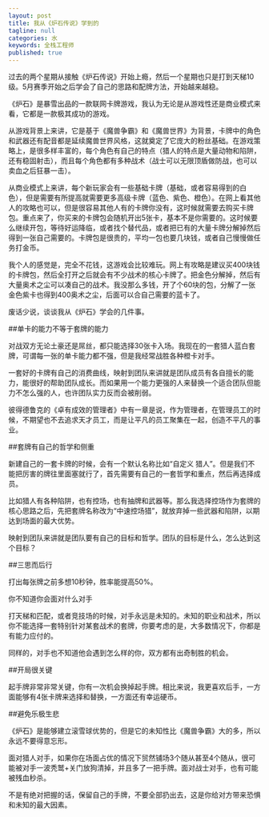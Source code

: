 ```yaml
---
layout: post
title: 我从《炉石传说》学到的
tagline: null
categories: 水
keywords: 全栈工程师
published: true
---
```


过去的两个星期从接触《炉石传说》开始上瘾，然后一个星期也只是打到天梯10级。5月赛季开始之后学会了自己的思路和配牌方法，开始越来越稳。

<!--more-->

《炉石》是暴雪出品的一款联网卡牌游戏，我认为无论是从游戏性还是商业模式来看，它都是一款极其成功的游戏。

从游戏背景上来讲，它是基于《魔兽争霸》和《魔兽世界》为背景，卡牌中的角色和武器还有配音都是延续魔兽世界风格，这就奠定了它庞大的粉丝基础。在游戏策略上，是很多样丰富的，每个角色有自己的特点（猎人的特点是大量动物和陷阱，还有稳固射击），而且每个角色都有多种战术（战士可以无限顶盾做防战，也可以卖血之后狂暴一击）。

从商业模式上来讲，每个新玩家会有一些基础卡牌（基础，或者容易得到的白色），但是需要有所提高就需要更多高级卡牌（蓝色、紫色、橙色）。在网上看其他人的攻略也可以，但是很容易其他人有的卡牌你没有，这时候就需要去购买卡牌包。重点来了，你买来的卡牌包会随机开出5张卡，基本不是你需要的。这时候要么继续开包，等待好运降临，或者找个替代品，或者把已有的大量卡牌分解掉然后得到一张自己需要的。卡牌包是很贵的，平均一包也要几块钱，或者自己慢慢做任务打金币。

我个人的感觉是，完全不花钱，这游戏会比较难玩。网上有攻略是建议买400块钱的卡牌包，然后全打开之后就会有不少战术的核心卡牌了。把金色分解掉，然后有大量奥术之尘可以凑自己的战术。我没那么多钱，开了个60块的包，分解了一张金色紫卡也得到400奥术之尘，后面可以合自己需要的蓝卡了。

废话少说，谈谈我从《炉石》学会的几件事。

##单卡的能力不等于套牌的能力

对战双方无论土豪还是屌丝，都只能选择30张卡入场。我现在的一套猎人蓝白套牌，可谓每一张的单卡能力都不强，但是我经常战胜各种橙卡对手。

一套好的卡牌有自己的消费曲线，映射到团队来讲就是团队成员有各自擅长的能力，能很好的帮助团队成长。而如果用一个能力更强的人来替换一个适合团队但能力不怎么强的人，也许团队实力反而会被削弱。

彼得德鲁克的《卓有成效的管理者》中有一章是说，作为管理者，在管理员工的时候，不期望也不去追求天才员工，而是让平凡的员工聚集在一起，创造不平凡的事业。

##套牌有自己的哲学和侧重

新建自己的一套卡牌的时候，会有一个默认名称比如“自定义 猎人”。但是我们不能把厉害的牌往里面塞就行了，首先需要有自己的一套哲学和重点，然后再选择成员。

比如猎人有各种陷阱，也有控场，也有抽牌和武器等。那么我选择控场作为套牌的核心思路之后，先把套牌名称改为“中速控场猎”，就放弃掉一些武器和陷阱，以期达到场面的最大优势。

映射到团队来讲就是团队要有自己的目标和哲学。团队的目标是什么，怎么达到这个目标？

##三思而后行

打出每张牌之前多想10秒钟，胜率能提高50%。

你不知道你会面对什么对手

打天梯和匹配，或者竞技场的时候，对手永远是未知的。未知的职业和战术，所以你不能选择一套特别针对某套战术的套牌，你要考虑的是，大多数情况下，你都是有能力应付的。

同样的，对手也不知道他会遇到怎么样的你，双方都有出奇制胜的机会。

##开局很关键

起手牌非常非常关键，你有一次机会换掉起手牌。相比来说，我更喜欢后手，一方面能够有4张卡牌来选择和替换，一方面还有幸运硬币。

##避免乐极生悲

《炉石》是能够建立滚雪球优势的，但是它的未知性比《魔兽争霸》大的多，所以永远不要得意忘形。

面对猎人对手，如果你在场面占优的情况下贸然铺场3个随从甚至4个随从，很可能被对手一波秃鹫+关门放狗清掉，并且多了一把手牌。面对战士对手，也有可能被残血秒杀。

不是有绝对把握的话，保留自己的手牌，不要全部扔出去，这是你给对方带来恐惧和未知的最大因素。
